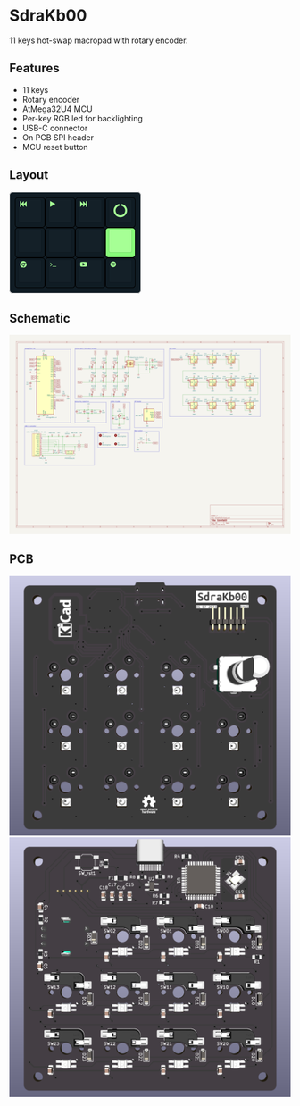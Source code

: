 # SdraKb00

11 keys hot-swap macropad with rotary encoder.

## Features

- 11 keys
- Rotary encoder
- AtMega32U4 MCU
- Per-key RGB led for backlighting
- USB-C connector
- On PCB SPI header
- MCU reset button

## Layout

[![layout](/img/sdrakb00_layout.png)](http://www.keyboard-layout-editor.com/##@_backcolor=%23101C24&name=SdraKb00&author=drabaioli&switchMount=cherry&switchBrand=gateron&switchType=KS-3-Red&plate:true&pcb:false%3B&@_c=%23101C24&t=%2388FB7A%3B&=%3Ci%20class%2F='fa%20fa-fast-backward'%3E%3C%2F%2Fi%3E&=%3Ci%20class%2F='fa%20fa-play'%3E%3C%2F%2Fi%3E&=%3Ci%20class%2F='fa%20fa-fast-forward'%3E%3C%2F%2Fi%3E&_a:7&f:9%3B&=%3Ci%20class%2F='fa%20fa-circle-o-notch'%3E%3C%2F%2Fi%3E%3B&@_f:3%3B&=&=&=&_c=%2388FB7A&t=%23101C24%3B&=%3B&@_c=%23101C24&t=%2388FB7A&a:4%3B&=%3Ci%20class%2F='fa%20fa-chrome'%3E%3C%2F%2Fi%3E&=%3Ci%20class%2F='fa%20fa-terminal'%3E%3C%2F%2Fi%3E&=%3Ci%20class%2F='fa%20fa-youtube-play'%3E%3C%2F%2Fi%3E&=%3Ci%20class%2F='fa%20fa-spotify'%3E%3C%2F%2Fi%3E)

## Schematic

![schematic](/img/schematic.png)


## PCB

![pcb_front](img/SdraKb00_front.png)
![pcb_back](img/SdraKb00_back.png)
